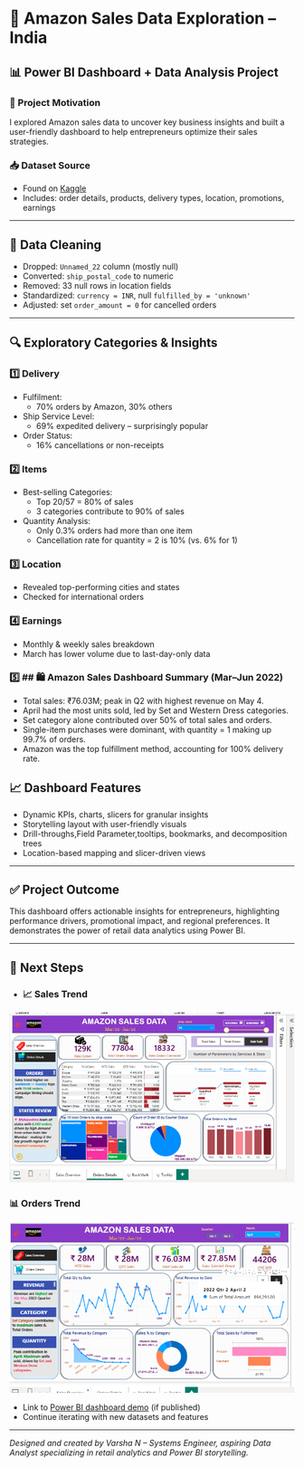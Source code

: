 # 🛒 Amazon Sales Data Exploration – India

## 📊 Power BI Dashboard + Data Analysis Project

### 👋 Project Motivation
I explored Amazon sales data to uncover key business insights and built a user-friendly dashboard to help entrepreneurs optimize their sales strategies.

### 📥 Dataset Source
- Found on [Kaggle](https://www.kaggle.com)
- Includes: order details, products, delivery types, location, promotions, earnings

---

## 🧹 Data Cleaning

- Dropped: `Unnamed_22` column (mostly null)
- Converted: `ship_postal_code` to numeric
- Removed: 33 null rows in location fields
- Standardized: `currency = INR`, null `fulfilled_by = 'unknown'`
- Adjusted: set `order_amount = 0` for cancelled orders

---

## 🔍 Exploratory Categories & Insights

### 1️⃣ Delivery

- Fulfilment:
  - 70% orders by Amazon, 30% others
- Ship Service Level:
  - 69% expedited delivery – surprisingly popular
- Order Status:
  - 16% cancellations or non-receipts

### 2️⃣ Items

- Best-selling Categories:
  - Top 20/57 = 80% of sales
  - 3 categories contribute to 90% of sales
- Quantity Analysis:
  - Only 0.3% orders had more than one item
  - Cancellation rate for quantity = 2 is 10% (vs. 6% for 1)

### 3️⃣ Location

- Revealed top-performing cities and states
- Checked for international orders

### 4️⃣ Earnings

- Monthly & weekly sales breakdown
- March has lower volume due to last-day-only data

### 5️⃣ ## 🛍️ Amazon Sales Dashboard Summary (Mar–Jun 2022)

- Total sales: ₹76.03M; peak in Q2 with highest revenue on May 4.
- April had the most units sold, led by Set and Western Dress categories.
- Set category alone contributed over 50% of total sales and orders.
- Single-item purchases were dominant, with quantity = 1 making up 99.7% of orders.
- Amazon was the top fulfillment method, accounting for 100% delivery rate.



## 📈 Dashboard Features

- Dynamic KPIs, charts, slicers for granular insights
- Storytelling layout with user-friendly visuals
- Drill-throughs,Field Parameter,tooltips, bookmarks, and decomposition trees
- Location-based mapping and slicer-driven views

---

## ✅ Project Outcome

This dashboard offers actionable insights for entrepreneurs, highlighting performance drivers, promotional impact, and regional preferences. It demonstrates the power of retail data analytics using Power BI.

---

## 🚀 Next Steps

- ### 📈 Sales Trend
![Sales Trend](./assets/Sales_Overview.png)
### 📊 Orders Trend
![Orders Details](./assets/Orders.png)

- Link to [Power BI dashboard demo](#) (if published)
- Continue iterating with new datasets and features

---

_Designed and created by Varsha N – Systems Engineer, aspiring Data Analyst specializing in retail analytics and Power BI storytelling._
